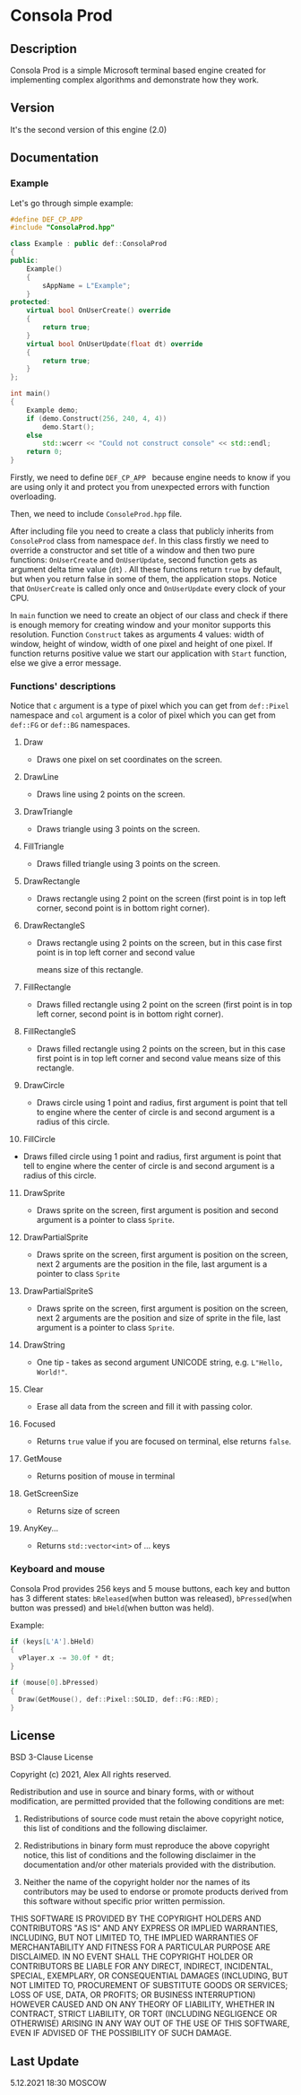 # **Consola Prod**

## Description

Consola Prod is a simple Microsoft terminal based engine created for implementing complex algorithms and demonstrate how they work.

## Version

It's the second version of this engine (2.0)

## Documentation

### Example

Let's go through simple example:

```c++
#define DEF_CP_APP
#include "ConsolaProd.hpp"

class Example : public def::ConsolaProd
{
public:
	Example()
	{
		sAppName = L"Example";
	}
protected:
	virtual bool OnUserCreate() override
	{
		return true;
	}
	virtual bool OnUserUpdate(float dt) override
	{
		return true;
	}
};

int main()
{
	Example demo;
	if (demo.Construct(256, 240, 4, 4))
		demo.Start();
	else
		std::wcerr << "Could not construct console" << std::endl;
	return 0;
}
```

Firstly, we need to define ```DEF_CP_APP ``` because engine needs to know if you are using only it and protect you from unexpected errors with function overloading.

Then, we need to include ```ConsoleProd.hpp``` file. 

After including file you need to create a class that publicly inherits from ```ConsoleProd``` class from namespace `def`. In this class firstly we need to override a constructor and set title of a window and then two pure functions: `OnUserCreate` and `OnUserUpdate`, second function gets as argument delta time value (`dt`) . All these functions return `true` by default, but when you return false in some of them, the application stops. Notice that `OnUserCreate` is called only once and `OnUserUpdate` every clock of your CPU.

In `main` function we need to create an object of our class and check if there is enough memory for creating window and your monitor supports this resolution. Function `Construct` takes as arguments 4 values: width of window, height of window, width of one pixel and height of one pixel. If function returns positive value we start our application with `Start` function, else we give a error message.

### Functions' descriptions

Notice that `c` argument is a type of pixel which you can get from `def::Pixel` namespace and `col` argument is a color of pixel which you can get from `def::FG` or `def::BG` namespaces. 

1. Draw 

   - Draws one pixel on set coordinates on the screen.

2. DrawLine

   - Draws line using 2 points on the screen.

3. DrawTriangle

   - Draws triangle using 3 points on the screen.

4. FillTriangle

   - Draws filled triangle using 3 points on the screen.

5. DrawRectangle

   - Draws rectangle using 2 point on the screen (first point is in top left corner, second point is in bottom right corner).

6. DrawRectangleS

   - Draws rectangle using 2 points on the screen, but in this case first point is in top left corner and second value

     means size of this rectangle.

7. FillRectangle

   - Draws filled rectangle using 2 point on the screen (first point is in top left corner, second point is in bottom right corner).

8. FillRectangleS

   - Draws filled rectangle using 2 points on the screen, but in this case first point is in top left corner and second value means size of this rectangle.

9. DrawCircle

   - Draws circle using 1 point and radius, first argument is point that tell to engine where the center of circle is and second argument is a radius of this circle.

10. FillCircle

   - Draws filled circle using 1 point and radius, first argument is point that tell to engine where the center of circle is and second argument is a radius of this circle.

11. DrawSprite

    -  Draws sprite on the screen, first argument is position and second argument is a pointer to class `Sprite`.

12. DrawPartialSprite

    - Draws sprite on the screen, first argument is position on the screen, next 2 arguments are the position in the file, last argument is a pointer to class `Sprite`

13. DrawPartialSpriteS

    - Draws sprite on the screen, first argument is position on the screen, next 2 arguments are the position and size of sprite in the file, last argument is a pointer to class `Sprite`.

14. DrawString

    - One tip - takes as second argument UNICODE string, e.g. `L"Hello, World!"`.

15. Clear

    - Erase all data from the screen and fill it with passing color. 

16. Focused

    - Returns `true` value if you are focused on terminal, else returns `false`.

17. GetMouse

    - Returns position of mouse in terminal

18. GetScreenSize

    - Returns size of screen

19. AnyKey...

    - Returns `std::vector<int>` of ...  keys

### Keyboard and mouse

Consola Prod provides 256 keys and 5 mouse buttons, each key and button has 3 different states: `bReleased`(when button was released), `bPressed`(when button was pressed) and `bHeld`(when button was held).

Example:

```c++
if (keys[L'A'].bHeld)
{
  vPlayer.x -= 30.0f * dt;
}

if (mouse[0].bPressed)
{
  Draw(GetMouse(), def::Pixel::SOLID, def::FG::RED);
}
```



## License

BSD 3-Clause License

Copyright (c) 2021, Alex
All rights reserved.

Redistribution and use in source and binary forms, with or without
modification, are permitted provided that the following conditions are met:

1. Redistributions of source code must retain the above copyright notice, this
   list of conditions and the following disclaimer.

2. Redistributions in binary form must reproduce the above copyright notice,
   this list of conditions and the following disclaimer in the documentation
   and/or other materials provided with the distribution.

3. Neither the name of the copyright holder nor the names of its
   contributors may be used to endorse or promote products derived from
   this software without specific prior written permission.

THIS SOFTWARE IS PROVIDED BY THE COPYRIGHT HOLDERS AND CONTRIBUTORS "AS IS"
AND ANY EXPRESS OR IMPLIED WARRANTIES, INCLUDING, BUT NOT LIMITED TO, THE
IMPLIED WARRANTIES OF MERCHANTABILITY AND FITNESS FOR A PARTICULAR PURPOSE ARE
DISCLAIMED. IN NO EVENT SHALL THE COPYRIGHT HOLDER OR CONTRIBUTORS BE LIABLE
FOR ANY DIRECT, INDIRECT, INCIDENTAL, SPECIAL, EXEMPLARY, OR CONSEQUENTIAL
DAMAGES (INCLUDING, BUT NOT LIMITED TO, PROCUREMENT OF SUBSTITUTE GOODS OR
SERVICES; LOSS OF USE, DATA, OR PROFITS; OR BUSINESS INTERRUPTION) HOWEVER
CAUSED AND ON ANY THEORY OF LIABILITY, WHETHER IN CONTRACT, STRICT LIABILITY,
OR TORT (INCLUDING NEGLIGENCE OR OTHERWISE) ARISING IN ANY WAY OUT OF THE USE
OF THIS SOFTWARE, EVEN IF ADVISED OF THE POSSIBILITY OF SUCH DAMAGE.

## Last Update

5.12.2021 18:30 MOSCOW

